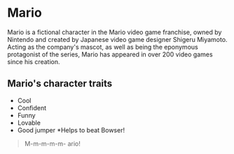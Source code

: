 # Mario
Mario is a fictional character in the Mario video game franchise, owned by Nintendo and created by Japanese video game designer Shigeru Miyamoto. Acting as the company's mascot, as well as being the eponymous protagonist of the series, Mario has appeared in over 200 video games since his creation.
## Mario's character traits
* Cool
* Confident
* Funny
* Lovable
* Good jumper
	*Helps to beat Bowser!
> M-m-m-m-m-
> ario!
